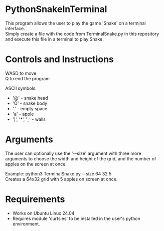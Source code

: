 # PythonSnakeInTerminal
This program allows the user to play the game 'Snake' on a terminal interface. <br>
Simply create a file with the code from TerminalSnake.py in this repository and execute this file in a terminal to play Snake.

# Controls and Instructions
WASD to move <br>
Q to end the program

ASCII symbols: <br>
- '@' - snake head <br>
- 'O' - snake body <br>
- '.' - empty space <br>
- 'a' - apple <br>
- '|', '*', '_' - walls <br>

# Arguments
The user can optionally use the '--size' argument with three more arguments to choose the width and height of the grid, and the number of apples on the screen at once.

Example: python3 TerminalSnake.py --size 64 32 5 <br>
Creates a 64x32 grid with 5 apples on screen at once.

# Requirements
- Works on Ubuntu Linux 24.04 <br>
- Requires module 'curtsies' to be installed in the user's python environment.
